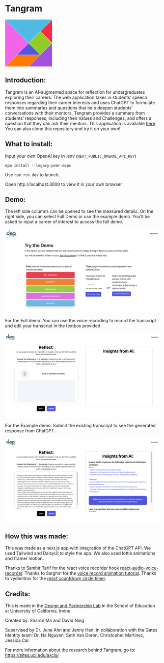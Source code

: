 # Tangram

![Tangram logo](public/tangram_logo.png)

## Introduction:

Tangram is an AI-augmented space for reflection for undergraduates exploring their careers. The web application takes in students’ speech responses regarding their career interests and uses ChatGPT to formulate them into summaries and questions that help deepen students’ conversations with their mentors. Tangram provides a summary from students’ responses, including their Values and Challenges, and offers a question that they can ask their mentors. This application is available [here](https://tangramproject.vercel.app/). You can also clone this repository and try it on your own!

## What to install:

Input your own OpenAI key in .env (`NEXT_PUBLIC_OPENAI_API_KEY`)

```
npm install --legacy-peer-deps
```

Use `npm run dev` to launch.

Open http://localhost:3000 to view it in your own browser

## Demo:

The left side columns can be opened to see the measured details. On the right side, you can select Full Demo or use the example demo. You’ll be asked to input a career of interest to access the full demo.

![Tangram demo pic 1](public/tangram_demo_1.png)

For the Full demo.
You can use the voice recording to record the transcript and edit your transcript in the textbox provided.

![Tangram demo pic 2](public/tangram_demo_2.png)

For the Example demo.
Submit the existing transcript to see the generated response from ChatGPT.

![Tangram demo pic 3](public/tangram_demo_3.png)

## How this was made:

This was made as a next.js app with integration of the ChatGPT API. We used Tailwind and DaisyUI to style the app. We also used lottie animations and framer motion.

Thanks to Samhir Tarif for the react voice recorder hook [react-audio-voice-recorder](https://github.com/samhirtarif/react-audio-recorder). Thanks to Sarghm for the [voice record animation tutorial](https://codesandbox.io/s/agitated-shockley-cdzuy?from-embed=&file=/src/App.tsx). Thanks to vydimitrov for the [react countdown circle timer](https://www.npmjs.com/package/react-countdown-circle-timer).

## Credits:

This is made in the [Design and Partnership Lab](https://www.daplab.education.uci.edu/) in the School of Education at University of California, Irvine.

Created by: Sharon Ma and David Ning

Supervised by Dr. June Ahn and Jenny Han, in collaboration with the Gates Identity team: Dr. Ha Nguyen, Seth Van Doren, Christopher Martinez, Jessica Cai.

For more information about the research behind Tangram, go to: https://sites.uci.edu/axcis/
